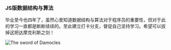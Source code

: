 ### JS版数据结构与算法

毕业至今也四年了，虽然心里知道数据结构与算法对于程序员的重要性，但对于此的学习一直都是断断续续的。至此建立打卡分支，督促自己坚持学习。希望可以拔掉这把达摩克利斯之剑！

![The sword of Damocles](https://github.com/i7eo/pictures/blob/master/sword.png?raw=true)
